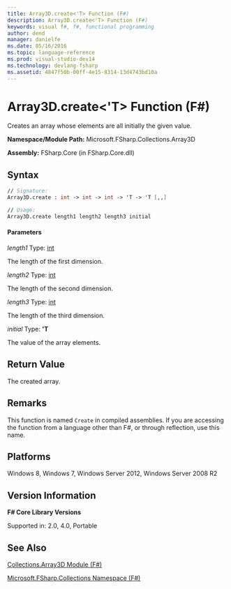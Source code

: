 ```yaml
---
title: Array3D.create<'T> Function (F#)
description: Array3D.create<'T> Function (F#)
keywords: visual f#, f#, functional programming
author: dend
manager: danielfe
ms.date: 05/16/2016
ms.topic: language-reference
ms.prod: visual-studio-dev14
ms.technology: devlang-fsharp
ms.assetid: 4847f50b-00ff-4e15-8314-13d4743bd10a 
---
```


# Array3D.create<'T> Function (F#)

Creates an array whose elements are all initially the given value.

**Namespace/Module Path:** Microsoft.FSharp.Collections.Array3D

**Assembly:** FSharp.Core (in FSharp.Core.dll)


## Syntax

```fsharp
// Signature:
Array3D.create : int -> int -> int -> 'T -> 'T [,,]

// Usage:
Array3D.create length1 length2 length3 initial
```

#### Parameters
*length1*
Type: [int](https://msdn.microsoft.com/library/025d5455-3622-4ea5-9573-3ecbd4ee1375)


The length of the first dimension.


*length2*
Type: [int](https://msdn.microsoft.com/library/025d5455-3622-4ea5-9573-3ecbd4ee1375)


The length of the second dimension.


*length3*
Type: [int](https://msdn.microsoft.com/library/025d5455-3622-4ea5-9573-3ecbd4ee1375)


The length of the third dimension.


*initial*
Type: **'T**


The value of the array elements.

## Return Value

The created array.

## Remarks
This function is named `Create` in compiled assemblies. If you are accessing the function from a language other than F#, or through reflection, use this name.


## Platforms
Windows 8, Windows 7, Windows Server 2012, Windows Server 2008 R2


## Version Information
**F# Core Library Versions**

Supported in: 2.0, 4.0, Portable

## See Also
[Collections.Array3D Module &#40;F&#35;&#41;](Collections.Array3D-Module-%5BFSharp%5D.md)

[Microsoft.FSharp.Collections Namespace &#40;F&#35;&#41;](Microsoft.FSharp.Collections-Namespace-%5BFSharp%5D.md)
